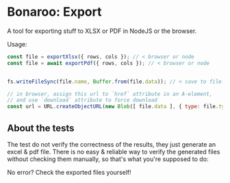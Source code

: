 # Bonaroo: Export

A tool for exporting stuff to XLSX or PDF in NodeJS or the browser.

Usage:

```js
const file = exportXlsx({ rows, cols }); // < browser or node
const file = await exportPdf({ rows, cols }); // < browser or node


fs.writeFileSync(file.name, Buffer.from(file.data)); // < save to file (nodejs)

// in browser, assign this url to `href` attribute in an A-element,
// and use `download` attribute to force download
const url = URL.createObjectURL(new Blob([ file.data ], { type: file.type }));
```

## About the tests

The test do not verify the correctness of the results, they just generate an excel & pdf file. There is no easy & reliable way to verify the generated files without checking them manually, so that's what you're supposed to do:

No error? Check the exported files yourself!
